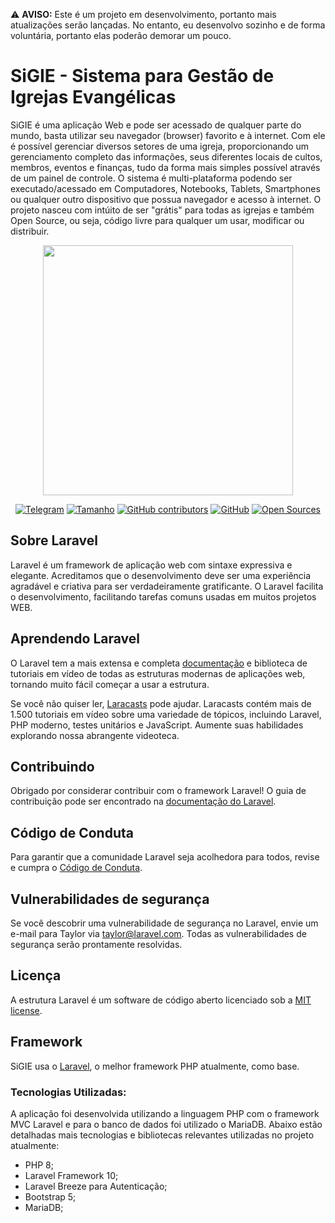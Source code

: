 ⚠️ **AVISO:** Este é um projeto em desenvolvimento, portanto mais atualizações serão lançadas. No entanto, eu desenvolvo sozinho e de forma voluntária, portanto elas poderão demorar um pouco.

# SiGIE - Sistema para Gestão de Igrejas Evangélicas

SiGIE é uma aplicação Web e pode ser acessado de qualquer parte do mundo, basta utilizar seu navegador (browser) favorito e à internet. Com ele é possível gerenciar diversos setores de uma igreja, proporcionando um gerenciamento completo das informações, seus diferentes locais de cultos, membros, eventos e finanças, tudo da forma mais simples possível através de um painel de controle. O sistema é multi-plataforma podendo ser executado/acessado em Computadores, Notebooks, Tablets, Smartphones ou qualquer outro dispositivo que possua navegador e acesso à internet.
O projeto nasceu com intúito de ser "grátis" para todas as igrejas e também Open Source, ou seja, código livre para qualquer um usar, modificar ou distribuir.


<p align="center"><a href="https://laravel.com" target="_blank"><img src="https://raw.githubusercontent.com/laravel/art/master/logo-lockup/5%20SVG/2%20CMYK/1%20Full%20Color/laravel-logolockup-cmyk-red.svg" width="400"></a></p>


<p align="center">
<a href="https://t.me/k4k4rot0)"><img src="https://img.shields.io/badge/Meu-Telegram-red" alt="Telegram"></a>
<a href=""><img src="https://img.shields.io/github/repo-size/k4k4rot0/login?label=Tamanho" alt="Tamanho"></a>
<a href=""><img alt="GitHub contributors" src="https://img.shields.io/github/contributors/k4k4rot0/project_idmp"></a>
<a href=""><img alt="GitHub" src="https://img.shields.io/github/license/k4k4rot0/project_idmp"></a>
<a href=""><img src="https://badges.frapsoft.com/os/v1/open-source.png?v=103" alt="Open Sources"></a>
</p>

## Sobre Laravel

Laravel é um framework de aplicação web com sintaxe expressiva e elegante. Acreditamos que o desenvolvimento deve ser uma experiência agradável e criativa para ser verdadeiramente gratificante. O Laravel facilita o desenvolvimento, facilitando tarefas comuns usadas em muitos projetos WEB.


## Aprendendo Laravel

O Laravel tem a mais extensa e completa [documentação](https://laravel.com/docs) e biblioteca de tutoriais em vídeo de todas as estruturas modernas de aplicações web, tornando muito fácil começar a usar a estrutura.

Se você não quiser ler, [Laracasts](https://laracasts.com) pode ajudar. Laracasts contém mais de 1.500 tutoriais em vídeo sobre uma variedade de tópicos, incluindo Laravel, PHP moderno, testes unitários e JavaScript. Aumente suas habilidades explorando nossa abrangente videoteca.


## Contribuindo

Obrigado por considerar contribuir com o framework Laravel! O guia de contribuição pode ser encontrado na [documentação do Laravel](https://laravel.com/docs/contributions).

## Código de Conduta

Para garantir que a comunidade Laravel seja acolhedora para todos, revise e cumpra o [Código de Conduta](https://laravel.com/docs/contributions#code-of-conduct).

## Vulnerabilidades de segurança

Se você descobrir uma vulnerabilidade de segurança no Laravel, envie um e-mail para Taylor via [taylor@laravel.com](mailto:taylor@laravel.com). Todas as vulnerabilidades de segurança serão prontamente resolvidas.


## Licença

A estrutura Laravel é um software de código aberto licenciado sob a [MIT license](https://opensource.org/licenses/MIT).

## Framework

SiGIE usa o [Laravel](http://laravel.com), o melhor framework PHP atualmente, como base.

### Tecnologias Utilizadas:

A aplicação foi desenvolvida utilizando a linguagem PHP com o framework MVC Laravel e para o banco de dados foi utilizado o MariaDB. Abaixo estão detalhadas mais tecnologias e bibliotecas relevantes utilizadas no projeto atualmente:

- PHP 8;
- Laravel Framework 10;
- Laravel Breeze para Autenticação;
- Bootstrap 5;
- MariaDB;
